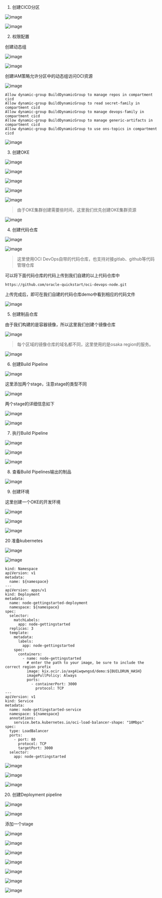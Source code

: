 

1. 创建CICD分区

![image](https://user-images.githubusercontent.com/4653664/177750139-a9787dbb-f6f7-4885-8a3d-ad4b40d0e471.png)

![image](https://user-images.githubusercontent.com/4653664/177750069-b9fc7464-c18d-445b-a17b-9a4570afd0b7.png)


2. 权限配置

创建动态组

![image](https://user-images.githubusercontent.com/4653664/177751359-136d4a16-0e16-49ee-b8a9-821108de2a7b.png)

![image](https://user-images.githubusercontent.com/4653664/177751553-e1c4af9a-eb77-4375-a858-25a4b071665c.png)

创建IAM策略允许分区中的动态组访问OCI资源

![image](https://user-images.githubusercontent.com/4653664/177752610-010ab952-c3bf-4354-80b0-1f6c1984cfe0.png)


```
Allow dynamic-group BuildDynamicGroup to manage repos in compartment cicd
Allow dynamic-group BuildDynamicGroup to read secret-family in compartment cicd
Allow dynamic-group BuildDynamicGroup to manage devops-family in compartment cicd
Allow dynamic-group BuildDynamicGroup to manage generic-artifacts in compartment cicd
Allow dynamic-group BuildDynamicGroup to use ons-topics in compartment cicd
```

![image](https://user-images.githubusercontent.com/4653664/177752643-8f2c0a94-1d40-40d1-9210-9b5ff8449d21.png)


3. 创建OKE

![image](https://user-images.githubusercontent.com/4653664/177766950-d0adb5c1-f14d-41a6-ada7-5fbed2fa8b18.png)

![image](https://user-images.githubusercontent.com/4653664/177767360-323748b8-6e01-4739-94ac-cd57912b57fc.png)

![image](https://user-images.githubusercontent.com/4653664/177767526-95d568ca-31b3-4021-80d1-dd3b04a28355.png)

![image](https://user-images.githubusercontent.com/4653664/177767655-ec6c35f5-bbc5-47b7-9ab5-b3b432dd52c8.png)

![image](https://user-images.githubusercontent.com/4653664/177767734-8669825e-21f5-4355-9cad-5f43b6b9aa2e.png)

> 由于OKE集群创建需要些时间，这里我们优先创建OKE集群资源

![image](https://user-images.githubusercontent.com/4653664/177769133-a4474188-cc60-4448-be0a-fa1887aa9991.png)

4. 创建代码仓库

![image](https://user-images.githubusercontent.com/4653664/177764397-d1fa3706-1b1f-4cd0-bc1b-e5f27468d604.png)

![image](https://user-images.githubusercontent.com/4653664/177764461-e2fbd102-c136-4098-b70e-2be2388ba9ce.png)

> 这里使用OCI DevOps自带的代码仓库，也支持对接gitlab、github等代码管理仓库

可以将下面代码仓库的代码上传到我们自建的以上代码仓库中

```
https://github.com/oracle-quickstart/oci-devops-node.git
```

上传完成后，即可在我们自建的代码仓库demo中看到相应的代码文件

![image](https://user-images.githubusercontent.com/4653664/177765147-1b0ecd80-604d-4e8c-873c-386ae3e1c483.png)

5. 创建制品仓库

由于我们构建的是容器镜像，所以这里我们创建个镜像仓库

![image](https://user-images.githubusercontent.com/4653664/177765458-31ed0717-8dcf-4f1d-8b94-4655b736a18d.png)

> 每个区域的镜像仓库的域名都不同，这里使用的是osaka region的服务。

![image](https://user-images.githubusercontent.com/4653664/177765586-d2fbd182-7160-4b38-83a7-c0073a2ea2d7.png)

6. 创建Build Pipeline

![image](https://user-images.githubusercontent.com/4653664/177765744-e87a2309-6374-41b7-83f5-60d594f1cfb2.png)

这里添加两个stage，注意stage的类型不同

![image](https://user-images.githubusercontent.com/4653664/177765994-879cdf74-105f-45e4-b788-b7c0d218530b.png)

两个stage的详细信息如下

![image](https://user-images.githubusercontent.com/4653664/177765837-e74e57e2-94df-46a4-9ee7-578554a81718.png)

![image](https://user-images.githubusercontent.com/4653664/177765914-96269599-3372-40fd-af9a-8763d3a7fdb7.png)

7. 执行Build Pipeline

![image](https://user-images.githubusercontent.com/4653664/177766193-fb2c8b38-ee19-4d1c-afc9-79c7f2f718d0.png)

![image](https://user-images.githubusercontent.com/4653664/177766264-d23cd405-4c55-4231-a892-9260aa80926c.png)

![image](https://user-images.githubusercontent.com/4653664/177767229-9a095e67-332f-4886-93e5-4f06edff61a6.png)


8. 查看Build Pipelines输出的制品

![image](https://user-images.githubusercontent.com/4653664/177768564-cf84e766-2c4b-40a9-9026-a0c4ed593770.png)

9. 创建环境

这里创建一个OKE的开发环境

![image](https://user-images.githubusercontent.com/4653664/177768805-ac7b2471-bf4d-4276-a071-2b8eca3b88a0.png)

![image](https://user-images.githubusercontent.com/4653664/177768859-89c24d19-2b44-41ea-b92d-2e4a9f9e36d8.png)

![image](https://user-images.githubusercontent.com/4653664/177768938-188c4b10-e92b-47c5-b46d-7acad2f3f05b.png)


20 准备kubernetes 

![image](https://user-images.githubusercontent.com/4653664/177772461-8544ba3d-6282-46f8-8f67-bdbc17e99fa8.png)

![image](https://user-images.githubusercontent.com/4653664/177773412-36aafbd6-8ade-4fae-9975-62540d8de1bc.png)

```
kind: Namespace
apiVersion: v1
metadata:
  name: ${namespace}
---
apiVersion: apps/v1
kind: Deployment
metadata:
  name: node-gettingstarted-deployment
  namespace: ${namespace}
spec:
  selector:
    matchLabels:
      app: node-gettingstarted
  replicas: 3
  template:
    metadata:
      labels:
        app: node-gettingstarted
    spec:
      containers:
        - name: node-gettingstarted
          # enter the path to your image, be sure to include the correct region prefix
          image: kix.ocir.io/axg4iwqwngsd/demo:${BUILDRUN_HASH}
          imagePullPolicy: Always
          ports:
            - containerPort: 3000
              protocol: TCP
---
apiVersion: v1
kind: Service
metadata:
  name: node-gettingstarted-service
  namespace: ${namespace}
  annotations: 
    service.beta.kubernetes.io/oci-load-balancer-shape: "10Mbps"
spec:
  type: LoadBalancer
  ports:
    - port: 80
      protocol: TCP
      targetPort: 3000
  selector:
    app: node-gettingstarted

```

![image](https://user-images.githubusercontent.com/4653664/177774238-6fb49450-93d0-4a67-af87-b174f7898b71.png)


![image](https://user-images.githubusercontent.com/4653664/177774347-851108ee-6128-45d6-b956-50bec4fabba4.png)

![image](https://user-images.githubusercontent.com/4653664/177774541-311c5453-dbea-438f-9195-978eead850e8.png)



20. 创建Deployment pipeline





![image](https://user-images.githubusercontent.com/4653664/177769310-354cfcca-6421-4789-a2a6-88a6f4104ddf.png)

![image](https://user-images.githubusercontent.com/4653664/177769382-42938545-ad56-4728-8dfe-13690f404831.png)

添加一个stage

![image](https://user-images.githubusercontent.com/4653664/177769462-cbcb2927-7d52-42f4-993c-5656c5d3f78b.png)

![image](https://user-images.githubusercontent.com/4653664/177774653-c5530da3-945b-4826-ac4d-02df3e5ece27.png)

![image](https://user-images.githubusercontent.com/4653664/177774723-b697917a-2e20-4a3f-9409-4da9fc454e39.png)

![image](https://user-images.githubusercontent.com/4653664/177774839-42a42615-3fe2-4358-a51e-abf1084e89ec.png)


![image](https://user-images.githubusercontent.com/4653664/177774985-52f82780-7781-46e0-86c6-4c29899b6ad4.png)

![image](https://user-images.githubusercontent.com/4653664/177775040-60f7f404-29ba-44cd-923d-782dfbd55c20.png)

![image](https://user-images.githubusercontent.com/4653664/177775813-92e9e17f-5f94-45e4-a492-f1714f9e96af.png)


